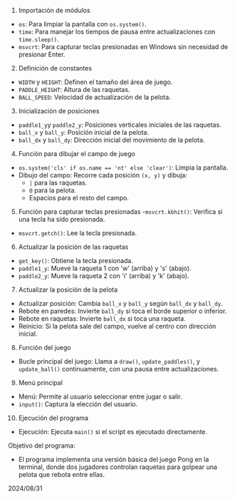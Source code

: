  1. Importación de módulos
- `os`: Para limpiar la pantalla con `os.system()`.
- `time`: Para manejar los tiempos de pausa entre actualizaciones con `time.sleep()`.
- `msvcrt`: Para capturar teclas presionadas en Windows sin necesidad de presionar Enter.

 2. Definición de constantes
- `WIDTH` y `HEIGHT`: Definen el tamaño del área de juego.
- `PADDLE_HEIGHT`: Altura de las raquetas.
- `BALL_SPEED`: Velocidad de actualización de la pelota.

3. Inicialización de posiciones
- `paddle1_y`y `paddle2_y`: Posiciones verticales iniciales de las raquetas.
- `ball_x` y `ball_y`: Posición inicial de la pelota.
- `ball_dx` y `ball_dy`: Dirección inicial del movimiento de la pelota.

4. Función para dibujar el campo de juego
- `os.system('cls' if os.name == 'nt' else 'clear')`: Limpia la pantalla.
- Dibujo del campo: Recorre cada posición `(x, y)` y dibuja:
  - `|` para las raquetas.
  - `O` para la pelota.
  - Espacios para el resto del campo.

5. Función para capturar teclas presionadas
-`msvcrt.kbhit()`: Verifica si una tecla ha sido presionada.
- `msvcrt.getch()`: Lee la tecla presionada.

6. Actualizar la posición de las raquetas
- `get_key()`: Obtiene la tecla presionada.
- `paddle1_y`: Mueve la raqueta 1 con 'w' (arriba) y 's' (abajo).
- `paddle2_y`: Mueve la raqueta 2 con 'i' (arriba) y 'k' (abajo).

7. Actualizar la posición de la pelota
- Actualizar posición: Cambia `ball_x` y `ball_y` según `ball_dx` y `ball_dy`.
- Rebote en paredes: Invierte `ball_dy` si toca el borde superior o inferior.
- Rebote en raquetas: Invierte `ball_dx` si toca una raqueta.
- Reinicio: Si la pelota sale del campo, vuelve al centro con dirección inicial.

8. Función del juego
- Bucle principal del juego: Llama a `draw()`, `update_paddles()`, y `update_ball()` continuamente, con una pausa entre actualizaciones.

9. Menú principal
- Menú: Permite al usuario seleccionar entre jugar o salir.
- `input()`: Captura la elección del usuario.

10. Ejecución del programa

 
- Ejecución: Ejecuta `main()` si el script es ejecutado directamente.


Objetivo del programa:
- El programa implementa una versión básica del juego Pong en la terminal, donde dos jugadores controlan raquetas para golpear una pelota que rebota entre ellas.

2024/08/31
